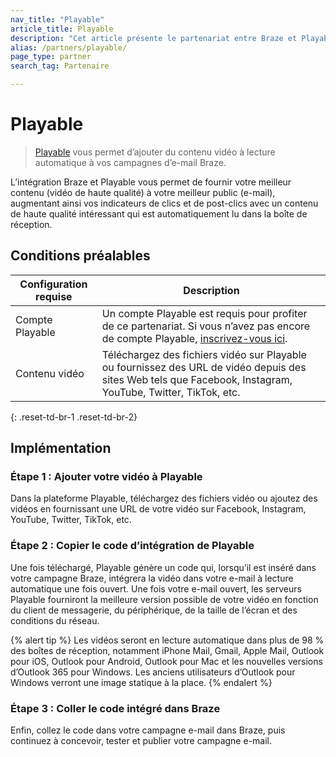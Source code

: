 ```yaml
---
nav_title: "Playable"
article_title: Playable
description: "Cet article présente le partenariat entre Braze et Playable, une plateforme vidéo qui vous permet d’ajouter du contenu vidéo à vos campagnes d’e-mail Braze."
alias: /partners/playable/
page_type: partner
search_tag: Partenaire

---
```


# Playable

> [Playable][1] vous permet d’ajouter du contenu vidéo à lecture automatique à vos campagnes d’e-mail Braze.

L’intégration Braze et Playable vous permet de fournir votre meilleur contenu (vidéo de haute qualité) à votre meilleur public (e-mail), augmentant ainsi vos indicateurs de clics et de post-clics avec un contenu de haute qualité intéressant qui est automatiquement lu dans la boîte de réception.

## Conditions préalables

| Configuration requise | Description | 
| ----------- | ----------- |
| Compte Playable | Un compte Playable est requis pour profiter de ce partenariat. Si vous n’avez pas encore de compte Playable, [inscrivez-vous ici][signup].
Contenu vidéo | Téléchargez des fichiers vidéo sur Playable ou fournissez des URL de vidéo depuis des sites Web tels que Facebook, Instagram, YouTube, Twitter, TikTok, etc. |
{: .reset-td-br-1 .reset-td-br-2}

## Implémentation

### Étape 1 : Ajouter votre vidéo à Playable

Dans la plateforme Playable, téléchargez des fichiers vidéo ou ajoutez des vidéos en fournissant une URL de votre vidéo sur Facebook, Instagram, YouTube, Twitter, TikTok, etc.

### Étape 2 : Copier le code d’intégration de Playable

Une fois téléchargé, Playable génère un code qui, lorsqu’il est inséré dans votre campagne Braze, intégrera la vidéo dans votre e-mail à lecture automatique une fois ouvert. Une fois votre e-mail ouvert, les serveurs Playable fourniront la meilleure version possible de votre vidéo en fonction du client de messagerie, du périphérique, de la taille de l’écran et des conditions du réseau.

{% alert tip %}
Les vidéos seront en lecture automatique dans plus de 98 % des boîtes de réception, notamment iPhone Mail, Gmail, Apple Mail, Outlook pour iOS, Outlook pour Android, Outlook pour Mac et les nouvelles versions d’Outlook 365 pour Windows. Les anciens utilisateurs d’Outlook pour Windows verront une image statique à la place.
{% endalert %}

### Étape 3 : Coller le code intégré dans Braze

Enfin, collez le code dans votre campagne e-mail dans Braze, puis continuez à concevoir, tester et publier votre campagne e-mail.

[1]: https://playable.video
[signup]: https://signup.playable.video